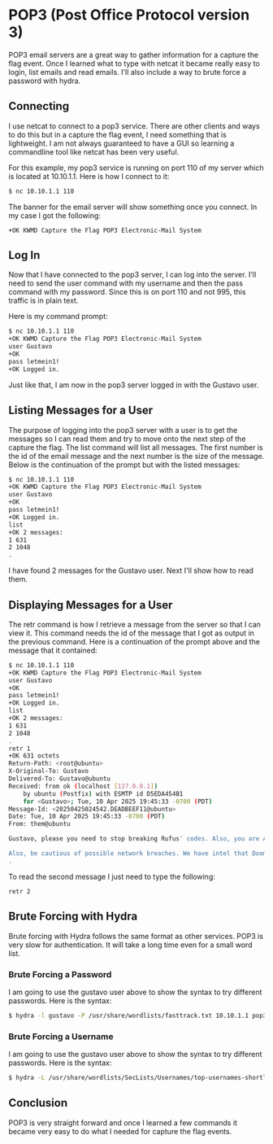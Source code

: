 # POP3 (Post Office Protocol version 3)

POP3 email servers are a great way to gather information for a capture the flag event. Once I learned what to type with netcat it became really easy to login, list emails and read emails. I'll also include a way to brute force a password with hydra.

## Connecting

I use netcat to connect to a pop3 service. There are other clients and ways to do this but in a capture the flag event, I need something that is lightweight. I am not always guaranteed to have a GUI so learning a commandline tool like netcat has been very useful.

For this example, my pop3 service is running on port 110 of my server which is located at 10.10.1.1. Here is how I connect to it:

```bash
$ nc 10.10.1.1 110
```

The banner for the email server will show something once you connect. In my case I got the following:

`+OK KWMD Capture the Flag POP3 Electronic-Mail System`

## Log In

Now that I have connected to the pop3 server, I can log into the server. I'll need to send the user command with my username and then the pass command with my password. Since this is on port 110 and not 995, this traffic is in plain text.

Here is my command prompt:

```bash
$ nc 10.10.1.1 110
+OK KWMD Capture the Flag POP3 Electronic-Mail System
user Gustavo
+OK
pass letmein1!
+OK Logged in.
```

Just like that, I am now in the pop3 server logged in with the Gustavo user.

## Listing Messages for a User

The purpose of logging into the pop3 server with a user is to get the messages so I can read them and try to move onto the next step of the capture the flag. The list command will list all messages. The first number is the id of the email message and the next number is the size of the message. Below is the continuation of the prompt but with the listed messages:

```bash
$ nc 10.10.1.1 110
+OK KWMD Capture the Flag POP3 Electronic-Mail System
user Gustavo
+OK
pass letmein1!
+OK Logged in.
list
+OK 2 messages:
1 631
2 1048
.
```

I have found 2 messages for the Gustavo user. Next I'll show how to read them.

## Displaying Messages for a User

The retr command is how I retrieve a message from the server so that I can view it. This command needs the id of the message that I got as output in the previous command. Here is a continuation of the prompt above and the message that it contained:

```bash
$ nc 10.10.1.1 110
+OK KWMD Capture the Flag POP3 Electronic-Mail System
user Gustavo
+OK
pass letmein1!
+OK Logged in.
list
+OK 2 messages:
1 631
2 1048
.
retr 1
+OK 631 octets
Return-Path: <root@ubuntu>
X-Original-To: Gustavo
Delivered-To: Gustavo@ubuntu
Received: from ok (localhost [127.0.0.1])
	by ubuntu (Postfix) with ESMTP id D5EDA454B1
	for <Gustavo>; Tue, 10 Apr 2025 19:45:33 -0700 (PDT)
Message-Id: <20250425024542.DEADBEEF11@ubuntu>
Date: Tue, 10 Apr 2025 19:45:33 -0700 (PDT)
From: them@ubuntu

Gustavo, please you need to stop breaking Rufus' codes. Also, you are AAA supervisor for training. I will email you once a student is designated to you.

Also, be cautious of possible network breaches. We have intel that DoomBlade is being sought after by a crime syndicate named OASIS.
.
```

To read the second message I just need to type the following:

`retr 2`

## Brute Forcing with Hydra

Brute forcing with Hydra follows the same format as other services. POP3 is very slow for authentication. It will take a long time even for a small word list.

### Brute Forcing a Password

I am going to use the gustavo user above to show the syntax to try different passwords. Here is the syntax:

```bash
$ hydra -l gustavo -P /usr/share/wordlists/fasttrack.txt 10.10.1.1 pop3
```

### Brute Forcing a Username

I am going to use the gustavo user above to show the syntax to try different passwords. Here is the syntax:

```bash
$ hydra -L /usr/share/wordlists/SecLists/Usernames/top-usernames-shortlist.txt -p letmein1! 10.10.1.1 pop3
```

## Conclusion

POP3 is very straight forward and once I learned a few commands it became very easy to do what I needed for capture the flag events.
